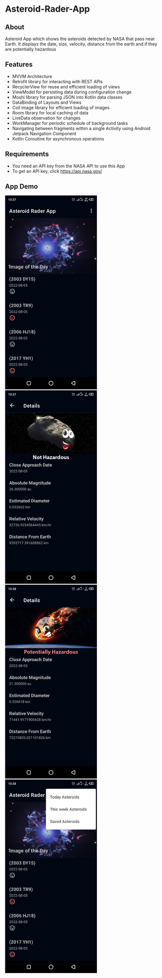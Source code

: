 # Asteroid-Rader-App

## About
Asteroid App which shows the asteroids detected by NASA that pass near Earth. It displays the date, size, velocity, 
distance from the earth and if they are potentially hazardous

## Features
* MVVM Architecture 
* Retrofit library for interacting with REST APIs
* RecyclerView for reuse and efficient loading of views
* ViewModel for persisting data during configuration change
* Moshi library for parsing JSON into Kotlin data classes
* DataBinding of Layouts and Views
* Coil image library for efficient loading of images
* Room library for local caching of data
* LiveData observation for changes
* WorkManager for periodic schedule of background tasks
* Navigating between fragments within a single Activity using Android Jetpack Navigation Component
* Kotlin Coroutine for asynchronous operations

## Requirements
* You need an API key from the NASA API to use this App
* To get an API key, click https://api.nasa.gov/

## App Demo
<img src="app/src/main/res/drawable/home_screen.png" width="300">
<img src="app/src/main/res/drawable/not_hazardous_details.png" width="300">
<img src="app/src/main/res/drawable/potentially_hazardous_details.png" width="300">
<img src="app/src/main/res/drawable/menu.png" width="300">
